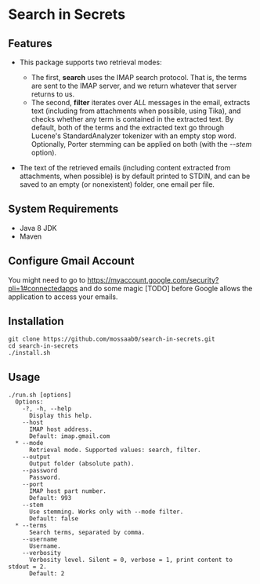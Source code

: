 # Search in Secrets

## Features
- This package supports two retrieval modes:

  - The first, **search** uses the IMAP search protocol. That is, the terms are sent to the IMAP server, and we return whatever that server returns to us.
  - The second, **filter** iterates over *ALL* messages in the email, extracts text (including from attachments when possible, using Tika), and checks whether any term is contained in the extracted text. By default, both of the terms and the extracted text go through Lucene's StandardAnalyzer tokenizer with an empty stop word. Optionally, Porter stemming can be applied on both (with the *--stem* option).

- The text of the retrieved emails (including content extracted from attachments, when possible) is by default printed to STDIN, and can be saved to an empty (or nonexistent) folder, one email per file.

## System Requirements
- Java 8 JDK
- Maven

## Configure Gmail Account
You might need to go to https://myaccount.google.com/security?pli=1#connectedapps and do some magic [TODO] before Google allows the application to access your emails.

## Installation
    git clone https://github.com/mossaab0/search-in-secrets.git
    cd search-in-secrets
    ./install.sh

## Usage
    ./run.sh [options]
      Options:
        -?, -h, --help
          Display this help.
        --host
          IMAP host address.
          Default: imap.gmail.com
      * --mode
          Retrieval mode. Supported values: search, filter.
        --output
          Output folder (absolute path).
        --password
          Password.
        --port
          IMAP host part number.
          Default: 993
        --stem
          Use stemming. Works only with --mode filter.
          Default: false
      * --terms
          Search terms, separated by comma.
        --username
          Username.
        --verbosity
          Verbosity level. Silent = 0, verbose = 1, print content to stdout = 2.
          Default: 2
